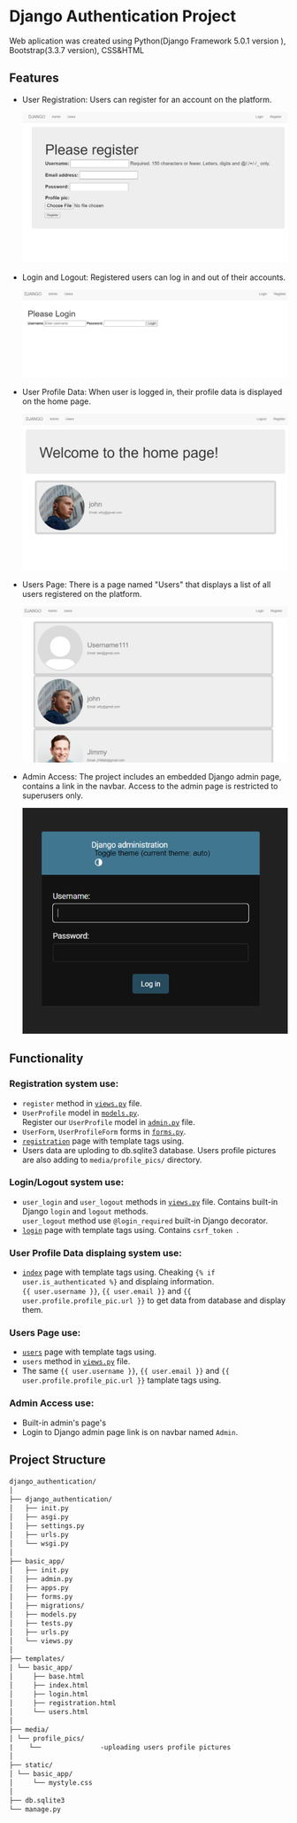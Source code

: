 # Django Authentication Project
Web aplication was created using Python(Django Framework 5.0.1 version ), Bootstrap(3.3.7 version), CSS&HTML

## Features
* User Registration: Users can register for an account on the platform.

  ![User registration page](https://github.com/AndriiNorets/django_authentication/blob/master/READMEIMAGES/RegistrationPage.png)
* Login and Logout: Registered users can log in and out of their accounts.

  ![Login page](https://github.com/AndriiNorets/django_authentication/blob/master/READMEIMAGES/LoginPage.png)
* User Profile Data: When user is logged in, their profile data is displayed on the home page.

  ![Admin login page](https://github.com/AndriiNorets/django_authentication/blob/master/READMEIMAGES/homepagelogin.png)
* Users Page: There is a page named "Users" that displays a list of all users registered on the platform.

  ![Users page](https://github.com/AndriiNorets/django_authentication/blob/master/READMEIMAGES/UsersPage.png)
* Admin Access: The project includes an embedded Django admin page, contains a link in the navbar. Access to the admin page is restricted to superusers only.
  
  ![Admin login page](https://github.com/AndriiNorets/django_authentication/blob/master/READMEIMAGES/AdminPage.png)
## Functionality
### Registration system use:
* `register` method in [`views.py`](https://github.com/AndriiNorets/django_authentication/blob/master/basic_app/views.py) file.
* `UserProfile` model in [`models.py`](https://github.com/AndriiNorets/django_authentication/blob/master/basic_app/models.py).  
  Register our `UserProfile` model in [`admin.py`](https://github.com/AndriiNorets/django_authentication/blob/master/basic_app/admin.py) file.
* `UserForm`, `UserProfileForm` forms in [`forms.py`](https://github.com/AndriiNorets/django_authentication/blob/master/basic_app/forms.py).
* [`registration`](https://github.com/AndriiNorets/django_authentication/blob/master/templates/basic_app/registration.html) page with template tags using.
* Users data are uploding to db.sqlite3 database. Users profile pictures are also adding to `media/profile_pics/` directory.
### Login/Logout system use:
* `user_login` and `user_logout` methods in [`views.py`](https://github.com/AndriiNorets/django_authentication/blob/master/basic_app/views.py) file.
  Contains built-in Django `login` and `logout` methods.  
  `user_logout` method use `@login_required` built-in Django decorator.
* [`login`](https://github.com/AndriiNorets/django_authentication/blob/master/templates/basic_app/login.html) page with template tags using.
  Contains `csrf_token `.
### User Profile Data displaing system use:
* [`index`](https://github.com/AndriiNorets/django_authentication/blob/master/templates/basic_app/index.html) page with template tags using.
  Cheaking `{% if user.is_authenticated %}` and displaing information.   
  `{{ user.username }}`, `{{ user.email }}` and `{{ user.profile.profile_pic.url }}` to get data from database and display them.

### Users Page use:
* [`users`](https://github.com/AndriiNorets/django_authentication/blob/master/templates/basic_app/users.html) page with template tags using.
* `users` method in [`views.py`](https://github.com/AndriiNorets/django_authentication/blob/master/basic_app/views.py) file.
* The same `{{ user.username }}`, `{{ user.email }}` and `{{ user.profile.profile_pic.url }}` tamplate tags using. 

### Admin Access use:
* Built-in admin's page's
* Login to Django admin page link is on navbar named `Admin`. 

## Project Structure
```
django_authentication/
│
├── django_authentication/
│   ├── init.py
│   ├── asgi.py
│   ├── settings.py
│   ├── urls.py
│   └── wsgi.py
│
├── basic_app/
│   ├── init.py
│   ├── admin.py
│   ├── apps.py
│   ├── forms.py
│   ├── migrations/
│   ├── models.py
│   ├── tests.py
│   ├── urls.py
│   └── views.py
│
├── templates/
│ └── basic_app/
│     ├── base.html
│     ├── index.html
│     ├── login.html
│     ├── registration.html
│     └── users.html
│
├── media/
│ └── profile_pics/
|    └──               -uploading users profile pictures
│
├── static/
│ └── basic_app/
│     └── mystyle.css
│
├── db.sqlite3
└── manage.py
```

  
